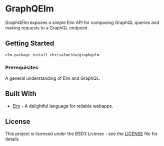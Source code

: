 # GraphQElm

GraphQElm exposes a simple Elm API for composing GraphQL queries and making requests to a GraphQL endpoint.

## Getting Started

```
elm-package install chrisalmeida/graphqelm
```

### Prerequisites

A general understanding of Elm and GraphQL.

## Built With

* [Elm](http://elm-lang.org/) - A delightful language for reliable webapps.

## License

This project is licensed under the BSD3 License - see the [LICENSE](LICENSE) file for details
